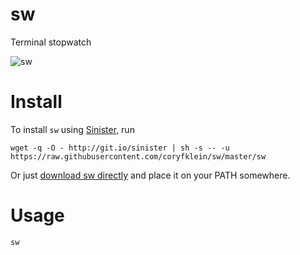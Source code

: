 # sw
Terminal stopwatch

![sw](https://user-images.githubusercontent.com/3503322/27499449-224d237e-5821-11e7-89d3-e219af643e00.gif)

# Install

To install `sw` using [Sinister](https://github.com/jamesqo/sinister), run

    wget -q -O - http://git.io/sinister | sh -s -- -u https://raw.githubusercontent.com/coryfklein/sw/master/sw

Or just [download sw directly](https://raw.githubusercontent.com/coryfklein/sw/master/sw) and place it on your PATH somewhere.

# Usage

    sw
